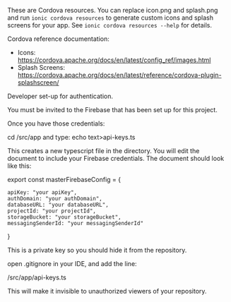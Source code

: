These are Cordova resources. You can replace icon.png and splash.png and run
`ionic cordova resources` to generate custom icons and splash screens for your
app. See `ionic cordova resources --help` for details.

Cordova reference documentation:

- Icons: https://cordova.apache.org/docs/en/latest/config_ref/images.html
- Splash Screens: https://cordova.apache.org/docs/en/latest/reference/cordova-plugin-splashscreen/


Developer set-up for authentication.

You must be invited to the Firebase that has been set up for this project.

Once you have those credentials:

cd /src/app and type: echo text>api-keys.ts

This creates a new typescript file in the directory. You will edit the document to include your Firebase credentials.
The document should look like this:

export const masterFirebaseConfig = {
   
    apiKey: "your apiKey",
    authDomain: "your authDomain",
    databaseURL: "your databaseURL",
    projectId: "your projectId",
    storageBucket: "your storageBucket",
    messagingSenderId: "your messagingSenderId"
}

This is a private key so you should hide it from the repository.

open .gitignore in your IDE, and add the line:

/src/app/api-keys.ts

This will make it invisible to unauthorized viewers of your repository.